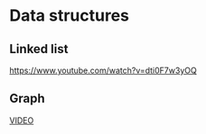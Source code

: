 # Data structures


## Linked list

https://www.youtube.com/watch?v=dti0F7w3yOQ


## Graph

[VIDEO](https://www.youtube.com/watch?v=nvRkFi8rbOM)
